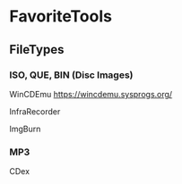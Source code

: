 # FavoriteTools

## FileTypes

### ISO, QUE, BIN (Disc Images)

WinCDEmu
https://wincdemu.sysprogs.org/

InfraRecorder

ImgBurn

### MP3

CDex
